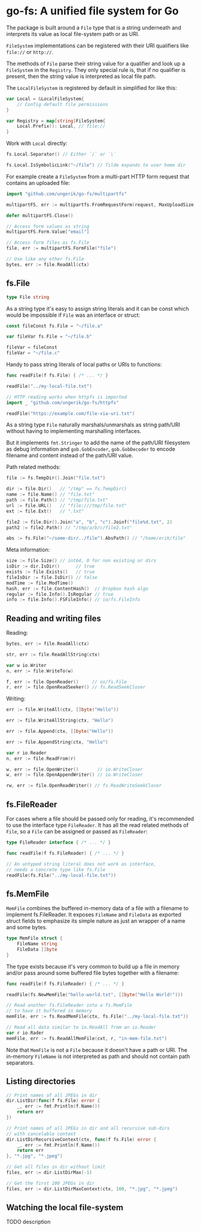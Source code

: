 go-fs: A unified file system for Go
===================================

The package is built around a `File` type that is a string underneath
and interprets its value as local file-system path or as URI.

`FileSystem` implementations can be registered with their
URI qualifiers like `file://` or `http://`.

The methods of `File` parse their string value for a qualifier
and look up a `FileSystem` in the `Registry`.
They only special rule is, that if no qualifier is present,
then the string value is interpreted as local file path.

The `LocalFileSystem` is registered by default
in simplified for like this:

```go
var Local = &LocalFileSystem{
	// Config default file permissions
}

var Registry = map[string]FileSystem{
	Local.Prefix(): Local, // file://
}
```

Work with `Local` directly:

```go
fs.Local.Separator() // Either `/` or `\`

fs.Local.IsSymbolicLink("~/file") // Tilde expands to user home dir
```

For example create a `FileSystem` from a multi-part
HTTP form request that contains an uploaded file: 

```go
import "github.com/ungerik/go-fs/multipartfs"

multipartFS, err := multipartfs.FromRequestForm(request, MaxUploadSize)

defer multipartFS.Close()

// Access form values as string
multipartFS.Form.Value["email"] 

// Access form files as fs.File
file, err := multipartFS.FormFile("file")

// Use like any other fs.File
bytes, err := file.ReadAll(ctx)
```

fs.File
-------

```go
type File string
```

As a string type it's easy to assign string literals and it can be const
which would be impossible if `File` was an interface or struct:

```go
const fileConst fs.File = "~/file.a"

var fileVar fs.File = "~/file.b"

fileVar = fileConst
fileVar = "~/file.c"
```

Handy to pass string literals of local paths or URIs to functions:

```go
func readFile(f fs.File) { /* ... */ }

readFile("../my-local-file.txt")

// HTTP reading works when httpfs is imported
import _ "github.com/ungerik/go-fs/httpfs"

readFile("https://example.com/file-via-uri.txt")
```

As a string type `File` naturally marshals/unmarshals as string path/URI
without having to implementing marshalling interfaces.

But it implements `fmt.Stringer` to add the name of the path/URI filesystem
as debug information and `gob.GobEncoder`, `gob.GobDecoder` to
encode filename and content instead of the path/URI value.

Path related methods:

```go
file := fs.TempDir().Join("file.txt")

dir := file.Dir()   // "/tmp" == fs.TempDir()
name := file.Name() // "file.txt"
path := file.Path() // "/tmp/file.txt"
url := file.URL()   // "file:///tmp/file.txt"
ext := file.Ext()   // ".txt"

file2 := file.Dir().Join("a", "b", "c").Joinf("file%d.txt", 2)
path2 := file2.Path() // "/tmp/a/b/c/file2.txt"

abs := fs.File("~/some-dir/../file").AbsPath() // "/home/erik/file"
```

Meta information:

```go
size := file.Size() // int64, 0 for non existing or dirs
isDir := dir.IsDir()      // true
exists := file.Exists()   // true
fileIsDir := file.IsDir() // false
modTime := file.ModTime()
hash, err := file.ContentHash()  // Dropbox hash algo
regular := file.Info().IsRegular // true
info := file.Info().FSFileInfo() // io/fs.FileInfo
```

Reading and writing files
-------------------------

Reading:

```go
bytes, err := file.ReadAll(ctx)

str, err := file.ReadAllString(ctx)

var w io.Writer
n, err := file.WriteTo(w)

f, err := file.OpenReader()     // os/fs.File 
r, err := file.OpenReadSeeker() // fs.ReadSeekCloser

```

Writing:

```go
err := file.WriteAll(ctx, []byte("Hello"))

err := file.WriteAllString(ctx, "Hello")

err := file.Append(ctx, []byte("Hello"))

err := file.AppendString(ctx, "Hello")

var r io.Reader
n, err := file.ReadFrom(r)

w, err := file.OpenWriter()       // io.WriteCloser
w, err := file.OpenAppendWriter() // io.WriteCloser

rw, err := file.OpenReadWriter() // fs.ReadWriteSeekCloser
```

fs.FileReader
-------------

For cases where a file should be passed only for reading,
it's recommended to use the interface type `FileReader`.
It has all the read related methods of `File`, so a `File` can be assigned
or passed as `FileReader`:

```go
type FileReader interface { /* ... */ }
```

```go
func readFile(f fs.FileReader) { /* ... */ }

// An untyped string literal does not work as interface,
// needs a concrete type like fs.File
readFile(fs.File("../my-local-file.txt"))
```

fs.MemFile
----------

`MemFile` combines the buffered in-memory data of a file
with a filename to implement fs.FileReader.
It exposes `FileName` and `FileData` as exported struct fields to emphasize
its simple nature as just an wrapper of a name and some bytes.

```go
type MemFile struct {
	FileName string
	FileData []byte
}
```

The type exists because it's very common to build up a file in memory
and/or pass around some buffered file bytes together with a filename:

```go
func readFile(f fs.FileReader) { /* ... */ }

readFile(fs.NewMemFile("hello-world.txt", []byte("Hello World!")))

// Read another fs.FileReader into a fs.MemFile
// to have it buffered in memory
memFile, err := fs.ReadMemFile(ctx, fs.File("../my-local-file.txt"))

// Read all data similar to io.ReadAll from an io.Reader
var r io.Rader
memFile, err := fs.ReadAllMemFile(cxt, r, "in-mem-file.txt")
```

Note that `MemFile` is not a `File` because it doesn't have a path or URI.
The in-memory `FileName` is not interpreted as path and should not contain
path separators.

Listing directories
-------------------

```go
// Print names of all JPEGs in dir
dir.ListDir(func(f fs.File) error {
	_, err := fmt.Println(f.Name())
	return err
})

// Print names of all JPEGs in dir and all recursive sub-dirs
// with cancelable context
dir.ListDirRecursiveContext(ctx, func(f fs.File) error {
	_, err := fmt.Println(f.Name())
	return err
}, "*.jpg", "*.jpeg")

// Get all files in dir without limit
files, err := dir.ListDirMax(-1)

// Get the first 100 JPEGs in dir
files, err := dir.ListDirMaxContext(ctx, 100, "*.jpg", "*.jpeg")
```

Watching the local file-system
------------------------------

TODO description